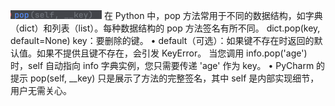 ![img.png](img.png)
在 Python 中，pop 方法常用于不同的数据结构，如字典（dict）和列表（list）。每种数据结构的 pop 方法签名有所不同。
dict.pop(key, default=None)
key：要删除的键。
	•	default（可选）：如果键不存在时返回的默认值。如果不提供且键不存在，会引发 KeyError。
当您调用 info.pop('age') 时，self 自动指向 info 字典实例，您只需要传递 'age' 作为 key。
	•	PyCharm 的提示 pop(self, __key) 只是展示了方法的完整签名，其中 self 是内部实现细节，用户无需关心。
